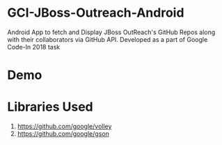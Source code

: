 # GCI-JBoss-Outreach-Android
Android App to fetch and Display JBoss OutReach's GitHub Repos along with their collaborators via GitHub API. Developed as a part of Google Code-In 2018 task

# Demo

# Libraries Used
1. https://github.com/google/volley
2. https://github.com/google/gson
